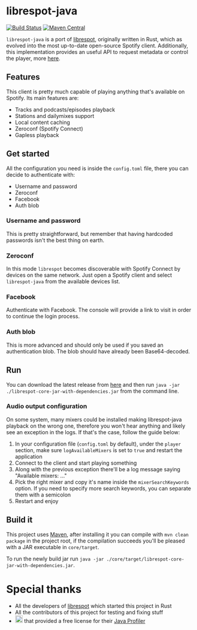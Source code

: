 # librespot-java
[![Build Status](https://travis-ci.com/librespot-org/librespot-java.svg?branch=master)](https://travis-ci.com/librespot-org/librespot-java)
[![Maven Central](https://maven-badges.herokuapp.com/maven-central/xyz.gianlu.librespot/librespot-java/badge.svg)](https://maven-badges.herokuapp.com/maven-central/xyz.gianlu.librespot/librespot-java)

`librespot-java` is a port of [librespot](https://github.com/librespot-org/librespot), originally written in Rust, which as evolved into the most up-to-date open-source Spotify client. Additionally, this implementation provides an useful API to request metadata or control the player, more [here](https://github.com/librespot-org/librespot-java/blob/master/api).

## Features
This client is pretty much capable of playing anything that's available on Spotify. 
Its main features are:
- Tracks and podcasts/episodes playback
- Stations and dailymixes support
- Local content caching
- Zeroconf (Spotify Connect)
- Gapless playback

## Get started
All the configuration you need is inside the `config.toml` file, there you can decide to authenticate with:
- Username and password
- Zeroconf
- Facebook
- Auth blob

### Username and password
This is pretty straightforward, but remember that having hardcoded passwords isn't the best thing on earth.

### Zeroconf
In this mode `librespot` becomes discoverable with Spotify Connect by devices on the same network. Just open a Spotify client and select `librespot-java` from the available devices list.

### Facebook
Authenticate with Facebook. The console will provide a link to visit in order to continue the login process.

### Auth blob
This is more advanced and should only be used if you saved an authentication blob. The blob should have already been Base64-decoded.

## Run
You can download the latest release from [here](https://github.com/librespot-org/librespot-java/releases) and then run `java -jar ./librespot-core-jar-with-dependencies.jar` from the command line.

### Audio output configuration
On some system, many mixers could be installed making librespot-java playback on the wrong one, therefore you won't hear anything and likely see an exception in the logs. If that's the case, follow the guide below:

1) In your configuration file (`config.toml` by default), under the `player` section, make sure `logAvailableMixers` is set to `true` and restart the application
2) Connect to the client and start playing something
3) Along with the previous exception there'll be a log message saying "Available mixers: ..."
4) Pick the right mixer and copy it's name inside the `mixerSearchKeywords` option. If you need to specify more search keywords, you can separate them with a semicolon
5) Restart and enjoy

## Build it
This project uses [Maven](https://maven.apache.org/), after installing it you can compile with `mvn clean package` in the project root, if the compilation succeeds you'll be pleased with a JAR executable in `core/target`.

To run the newly build jar run `java -jar ./core/target/librespot-core-jar-with-dependencies.jar`.

# Special thanks

- All the developers of [librespot](https://github.com/librespot-org/librespot) which started this project in Rust
- All the contributors of this project for testing and fixing stuff
- <a href="https://www.yourkit.com/"><img src="https://www.yourkit.com/images/yklogo.png" height="20"></a> that provided a free license for their [Java Profiler](https://www.yourkit.com/java/profiler/)
